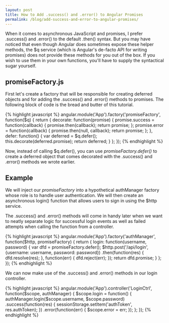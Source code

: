 ```yaml
---
layout: post
title: How to Add .success() and .error() to Angular Promises
permalink: /blog/add-success-and-error-to-angular-promises/
---
```


When it comes to asynchronous JavaScript and promises, I prefer .success() and .error() to the default .then() syntax. But you may have noticed that even though Angular does sometimes expose these helper methods, the $q service (which is Angular's de-facto API for writing promises) does not provide these methods for you out of the box. If you wish to use them in your own functions, you'll have to supply the syntactical sugar yourself.

## promiseFactory.js

First let's create a factory that will be responsible for creating deferred objects and for adding the .success() and .error() methods to promises. The following block of code is the bread and butter of this tutorial.

{% highlight javascript %}
angular.module('App').factory('promiseFactory', function($q) {
  return {
    decorate: function(promise) {
      promise.success = function(callback) {
        promise.then(callback);
        return promise;
      };
      promise.error = function(callback) {
        promise.then(null, callback);
        return promise;
      };
    },
    defer: function() {
      var deferred = $q.defer();
      this.decorate(deferred.promise);
      return deferred;
    }
  };
});
{% endhighlight %}

Now, instead of calling $q.defer(), you can use *promiseFactory.defer()* to create a deferred object that comes decorated with the .success() and .error() methods we wrote earlier.

## Example

We will inject our *promiseFactory* into a hypothetical authManager factory whose role is to handle user authentication. We will then create an asynchronous login() function that allows users to sign in using the $http service.

The .success() and .error() methods will come in handy later when we want to neatly separate logic for successful login events as well as failed attempts when calling the function from a controller.

{% highlight javascript %}
angular.module('App').factory('authManager', function($http, promiseFactory) {
  return {
    login: function(username, password) {
      var dfd = promiseFactory.defer();
      $http.post('/api/login', {username: username, password: password})
        .then(function(res) {
          dfd.resolve(res);
        }, function(err) {
          dfd.reject(err);
        });
      return dfd.promise;
    }
  };
});
{% endhighlight %}

We can now make use of the .success() and .error() methods in our login controller.

{% highlight javascript %}
angular.module('App').controller('LoginCtrl', function($scope, authManager) {
  $scope.login = function() {
    authManager.login($scope.username, $scope.password)
      .success(function(res) {
        sessionStorage.setItem('authToken', res.authToken);
      })
      .error(function(err) {
        $scope.error = err;
      });
  };
});
{% endhighlight %}
